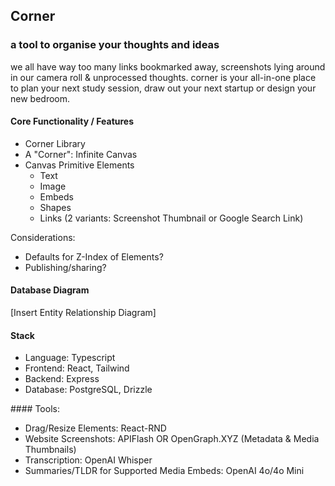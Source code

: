 
## Corner
### a tool to organise your thoughts and ideas
we all have way too many links bookmarked away, screenshots lying around in our camera roll & unprocessed thoughts. corner is your all-in-one place to plan your next study session, draw out your next startup or design your new bedroom.


#### Core Functionality / Features
- Corner Library
- A "Corner": Infinite Canvas
- Canvas Primitive Elements
  - Text
  - Image
  - Embeds
  - Shapes
  - Links (2 variants: Screenshot Thumbnail or Google Search Link)

Considerations:
- Defaults for Z-Index of Elements?
- Publishing/sharing?

#### Database Diagram 
[Insert Entity Relationship Diagram]

#### Stack
- Language: Typescript
- Frontend: React, Tailwind
- Backend: Express
- Database: PostgreSQL, Drizzle

#### Tools:
- Drag/Resize Elements: React-RND
- Website Screenshots: APIFlash OR OpenGraph.XYZ (Metadata & Media Thumbnails)
- Transcription: OpenAI Whisper
- Summaries/TLDR for Supported Media Embeds: OpenAI 4o/4o Mini